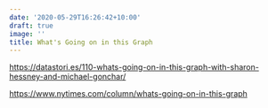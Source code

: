 ```yaml
---
date: '2020-05-29T16:26:42+10:00'
draft: true
image: ''
title: What's Going on in this Graph
---
```


https://datastori.es/110-whats-going-on-in-this-graph-with-sharon-hessney-and-michael-gonchar/

https://www.nytimes.com/column/whats-going-on-in-this-graph

